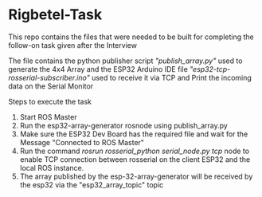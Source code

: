 # Rigbetel-Task
This repo contains the files that were needed to be built for completing the follow-on task given after the Interview

The file contains the python publisher script _"publish_array.py"_ used to generate the 4x4 Array and the ESP32 Arduino IDE file _"esp32-tcp-rosserial-subscriber.ino"_ used to receive it via TCP and Print the incoming data on the Serial Monitor

Steps to execute the task
1. Start ROS Master
2. Run the esp32-array-generator rosnode using publish_array.py
3. Make sure the ESP32 Dev Board has the required file and wait for the Message "Connected to ROS Master"
4. Run the command _rosrun rosserial_python serial_node.py tcp_ node to enable TCP connection between rosserial on the client ESP32 and the local ROS instance.
5. The array published by the esp-32-array-generator will be received by the esp32 via the "esp32_array_topic" topic
